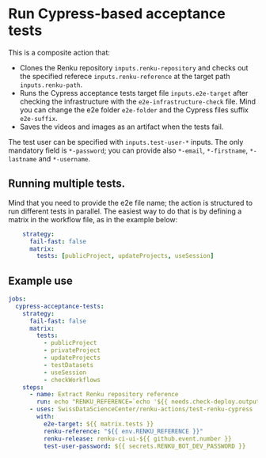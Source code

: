 # Run Cypress-based acceptance tests

This is a composite action that:
- Clones the Renku repository `inputs.renku-repository` and checks out the specified referece `inputs.renku-reference` at the target path `inputs.renku-path`.
- Runs the Cypress acceptance tests target file `inputs.e2e-target` after checking the infrastructure with the `e2e-infrastructure-check` file. Mind you can change the e2e folder `e2e-folder` and the Cypress files suffix `e2e-suffix`.
- Saves the videos and images as an artifact when the tests fail.

The test user can be specified with `inputs.test-user-*` inputs. The only mandatory field is `*-password`; you can provide also `*-email`, `*-firstname`, `*-lastname` and `*-username`.

## Running multiple tests.

Mind that you need to provide the e2e file name; the action is structured to run different tests in parallel. The easiest way to do that is by defining a matrix in the workflow file, as in the example below:

```yaml
    strategy:
      fail-fast: false
      matrix:
        tests: [publicProject, updateProjects, useSession]
```

## Example use

```yaml
jobs:
  cypress-acceptance-tests:
    strategy:
      fail-fast: false
      matrix:
        tests:
          - publicProject
          - privateProject
          - updateProjects
          - testDatasets
          - useSession
          - checkWorkflows
    steps:
      - name: Extract Renku repository reference
        run: echo "RENKU_REFERENCE=`echo '${{ needs.check-deploy.outputs.renku }}' | cut -d'@' -f2`" >> $GITHUB_ENV
      - uses: SwissDataScienceCenter/renku-actions/test-renku-cypress
        with:
          e2e-target: ${{ matrix.tests }}
          renku-reference: "${{ env.RENKU_REFERENCE }}"
          renku-release: renku-ci-ui-${{ github.event.number }}
          test-user-password: ${{ secrets.RENKU_BOT_DEV_PASSWORD }}
```
